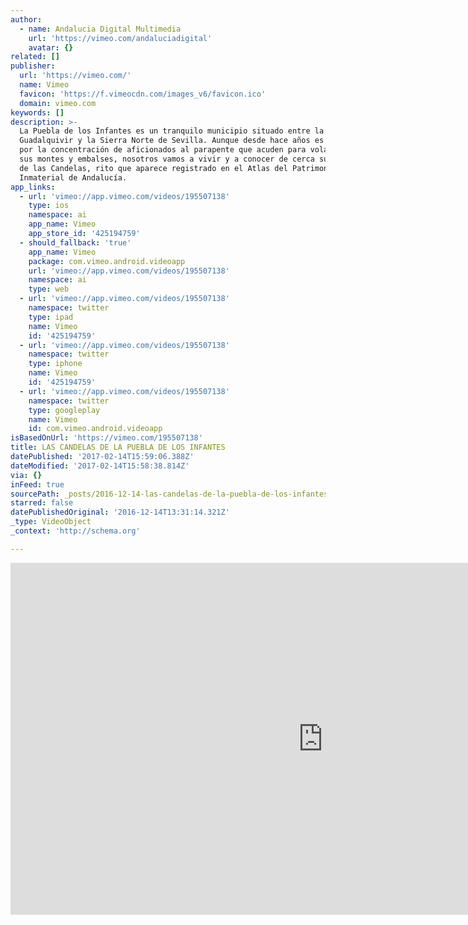 ```yaml
---
author:
  - name: Andalucia Digital Multimedia
    url: 'https://vimeo.com/andaluciadigital'
    avatar: {}
related: []
publisher:
  url: 'https://vimeo.com/'
  name: Vimeo
  favicon: 'https://f.vimeocdn.com/images_v6/favicon.ico'
  domain: vimeo.com
keywords: []
description: >-
  La Puebla de los Infantes es un tranquilo municipio situado entre la Vega del
  Guadalquivir y la Sierra Norte de Sevilla. Aunque desde hace años es conocido
  por la concentración de aficionados al parapente que acuden para volar sobre
  sus montes y embalses, nosotros vamos a vivir y a conocer de cerca su Fiesta
  de las Candelas, rito que aparece registrado en el Atlas del Patrimonio
  Inmaterial de Andalucía.
app_links:
  - url: 'vimeo://app.vimeo.com/videos/195507138'
    type: ios
    namespace: ai
    app_name: Vimeo
    app_store_id: '425194759'
  - should_fallback: 'true'
    app_name: Vimeo
    package: com.vimeo.android.videoapp
    url: 'vimeo://app.vimeo.com/videos/195507138'
    namespace: ai
    type: web
  - url: 'vimeo://app.vimeo.com/videos/195507138'
    namespace: twitter
    type: ipad
    name: Vimeo
    id: '425194759'
  - url: 'vimeo://app.vimeo.com/videos/195507138'
    namespace: twitter
    type: iphone
    name: Vimeo
    id: '425194759'
  - url: 'vimeo://app.vimeo.com/videos/195507138'
    namespace: twitter
    type: googleplay
    name: Vimeo
    id: com.vimeo.android.videoapp
isBasedOnUrl: 'https://vimeo.com/195507138'
title: LAS CANDELAS DE LA PUEBLA DE LOS INFANTES
datePublished: '2017-02-14T15:59:06.388Z'
dateModified: '2017-02-14T15:58:38.814Z'
via: {}
inFeed: true
sourcePath: _posts/2016-12-14-las-candelas-de-la-puebla-de-los-infantes.md
starred: false
datePublishedOriginal: '2016-12-14T13:31:14.321Z'
_type: VideoObject
_context: 'http://schema.org'

---
```

<iframe src="https://cdn.embedly.com/widgets/media.html?src=https%3A%2F%2Fplayer.vimeo.com%2Fvideo%2F195507138&amp;url=https%3A%2F%2Fvimeo.com%2F195507138&amp;image=https%3A%2F%2Fi.vimeocdn.com%2Fvideo%2F607737516_1280.jpg&amp;key=b7d04c9b404c499eba89ee7072e1c4f7&amp;type=text%2Fhtml&amp;schema=vimeo" width="1000" height="563" scrolling="no" frameborder="0" allowfullscreen="" style=""></iframe>
